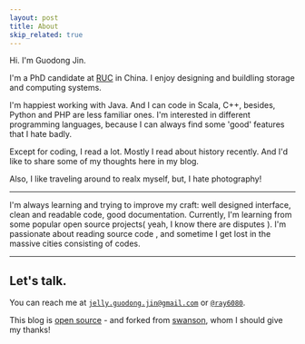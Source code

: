 ```yaml
---
layout: post
title: About
skip_related: true
---
```


Hi. I'm Guodong Jin.

I'm a PhD candidate at [RUC](http://www.ruc.edu.cn/en) in China. I enjoy designing and buildling storage and computing systems.

I'm happiest working with Java. And I can code in Scala, C++, besides, Python and PHP are less familiar ones. I'm interested in different programming languages, because I can always find some 'good' features that I hate badly.

Except for coding, I read a lot. Mostly I read about history recently. And I'd like to share some of my thoughts here in my blog.

Also, I like traveling around to realx myself, but, I hate photography!

---

I'm always learning and trying to improve my craft: well designed interface, clean and readable code, good documentation. Currently, I'm learning from some popular open source projects( yeah, I know there are disputes ). I'm passionate about reading source code , and sometime I get lost in the massive cities consisting of codes.

---

## Let's talk.

You can reach me at [`jelly.guodong.jin@gmail.com`][email] or [`@ray6080`][twitter].

This blog is [open source][os] - and forked from [swanson][sw], whom I should give my thanks!

[os]: https://github.com/ray6080/ray6080.github.io
[email]: mailto:jelly.guodong.jin@gmail.com
[twitter]: https://www.linkedin.com/in/jellyking/
[sw]: https://twitter.com/ray6080
